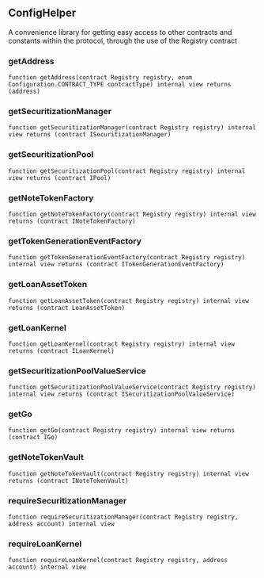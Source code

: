 ## ConfigHelper

A convenience library for getting easy access to other contracts and constants within the
protocol, through the use of the Registry contract

### getAddress

```solidity
function getAddress(contract Registry registry, enum Configuration.CONTRACT_TYPE contractType) internal view returns (address)
```

### getSecuritizationManager

```solidity
function getSecuritizationManager(contract Registry registry) internal view returns (contract ISecuritizationManager)
```

### getSecuritizationPool

```solidity
function getSecuritizationPool(contract Registry registry) internal view returns (contract IPool)
```

### getNoteTokenFactory

```solidity
function getNoteTokenFactory(contract Registry registry) internal view returns (contract INoteTokenFactory)
```

### getTokenGenerationEventFactory

```solidity
function getTokenGenerationEventFactory(contract Registry registry) internal view returns (contract ITokenGenerationEventFactory)
```

### getLoanAssetToken

```solidity
function getLoanAssetToken(contract Registry registry) internal view returns (contract LoanAssetToken)
```

### getLoanKernel

```solidity
function getLoanKernel(contract Registry registry) internal view returns (contract ILoanKernel)
```

### getSecuritizationPoolValueService

```solidity
function getSecuritizationPoolValueService(contract Registry registry) internal view returns (contract ISecuritizationPoolValueService)
```

### getGo

```solidity
function getGo(contract Registry registry) internal view returns (contract IGo)
```

### getNoteTokenVault

```solidity
function getNoteTokenVault(contract Registry registry) internal view returns (contract INoteTokenVault)
```

### requireSecuritizationManager

```solidity
function requireSecuritizationManager(contract Registry registry, address account) internal view
```

### requireLoanKernel

```solidity
function requireLoanKernel(contract Registry registry, address account) internal view
```
